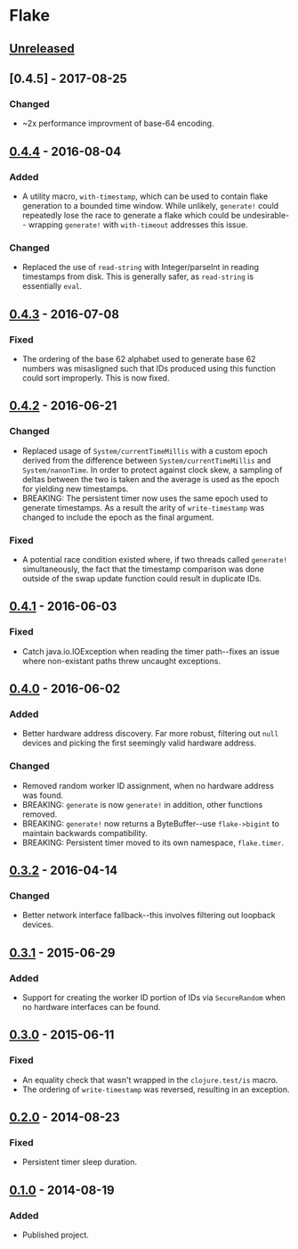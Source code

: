 # Flake

## [Unreleased]

## [0.4.5] - 2017-08-25
### Changed
- ~2x performance improvment of base-64 encoding.

## [0.4.4] - 2016-08-04
### Added
- A utility macro, `with-timestamp`, which can be used to contain flake
    generation to a bounded time window. While unlikely, `generate!` could
    repeatedly lose the race to generate a flake which could be undesirable--
    wrapping `generate!` with `with-timeout` addresses this issue.

### Changed
- Replaced the use of `read-string` with Integer/parseInt in reading timestamps
    from disk. This is generally safer, as `read-string` is essentially
    `eval`.

## [0.4.3] - 2016-07-08
### Fixed
- The ordering of the base 62 alphabet used to generate base 62 numbers was
misasligned such that IDs produced using this function could sort improperly.
This is now fixed.

## [0.4.2] - 2016-06-21
### Changed
- Replaced usage of `System/currentTimeMillis` with a custom epoch derived from
    the difference between `System/currentTimeMillis` and `System/nanonTime`.
    In order to protect against clock skew, a sampling of deltas between the
    two is taken and the average is used as the epoch for yielding new
    timestamps.
- BREAKING: The persistent timer now uses the same epoch used to generate
    timestamps. As a result the arity of `write-timestamp` was changed to
    include the epoch as the final argument.

### Fixed
- A potential race condition existed where, if two threads called `generate!`
    simultaneously, the fact that the timestamp comparison was done outside of
    the swap update function could result in duplicate IDs.

## [0.4.1] - 2016-06-03
### Fixed
- Catch java.io.IOException when reading the timer path--fixes an issue where
    non-existant paths threw uncaught exceptions.

## [0.4.0] - 2016-06-02
### Added
- Better hardware address discovery. Far more robust, filtering out `null`
devices and picking the first seemingly valid hardware address.

### Changed
- Removed random worker ID assignment, when no hardware address was found.
- BREAKING: `generate` is now `generate!` in addition, other functions removed.
- BREAKING: `generate!` now returns a ByteBuffer--use `flake->bigint` to
    maintain backwards compatibility.
- BREAKING: Persistent timer moved to its own namespace, `flake.timer`.

## [0.3.2] - 2016-04-14
### Changed
- Better network interface fallback--this involves filtering out loopback
devices.

## [0.3.1] - 2015-06-29
### Added
- Support for creating the worker ID portion of IDs via `SecureRandom` when
no hardware interfaces can be found.

## [0.3.0] - 2015-06-11
### Fixed
- An equality check that wasn't wrapped in the `clojure.test/is` macro.
- The ordering of `write-timestamp` was reversed, resulting in an exception.

## [0.2.0] - 2014-08-23
### Fixed
- Persistent timer sleep duration.

## [0.1.0] - 2014-08-19
### Added
- Published project.

[Unreleased]: https://github.com/maxcountryman/flake/compare/0.4.4...HEAD
[0.4.4]: https://github.com/maxcountryman/flake/compare/0.4.3...0.4.4
[0.4.3]: https://github.com/maxcountryman/flake/compare/0.4.2...0.4.3
[0.4.2]: https://github.com/maxcountryman/flake/compare/0.4.1...0.4.2
[0.4.1]: https://github.com/maxcountryman/flake/compare/0.4.0...0.4.1
[0.4.0]: https://github.com/maxcountryman/flake/compare/0.3.2...0.4.0
[0.3.2]: https://github.com/maxcountryman/flake/compare/0.3.1...0.3.2
[0.3.1]: https://github.com/maxcountryman/flake/compare/0.3.0...0.3.1
[0.3.0]: https://github.com/maxcountryman/flake/compare/0.2.0...0.3.0
[0.2.0]: https://github.com/maxcountryman/flake/compare/0.1.0...0.2.0
[0.1.0]: https://github.com/maxcountryman/flake/compare/0.1.0...0.1.0
